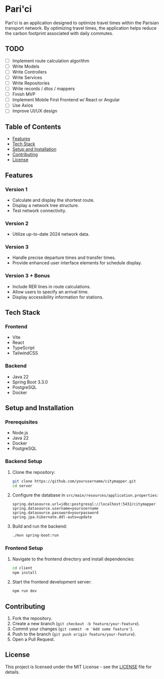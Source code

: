 # Pari'ci

Pari'ci is an application designed to optimize travel times within the Parisian transport network. By optimizing travel times, the application helps reduce the carbon footprint associated with daily commutes.

## TODO

- [ ] Implement route calculation algorithm
- [ ] Write Models
- [ ] Write Controllers
- [ ] Write Services
- [ ] Write Repositories
- [ ] Write records / dtos / mappers
- [ ] Finish MVP
- [ ] Implement Mobile First Frontend w/ React or Angular
- [ ] Use Axios
- [ ] Improve UI/UX design

## Table of Contents

- [Features](#features)
- [Tech Stack](#tech-stack)
- [Setup and Installation](#setup-and-installation)
- [Contributing](#contributing)
- [License](#license)

## Features

### Version 1

- Calculate and display the shortest route.
- Display a network tree structure.
- Test network connectivity.

### Version 2

- Utilize up-to-date 2024 network data.

### Version 3

- Handle precise departure times and transfer times.
- Provide enhanced user interface elements for schedule display.

### Version 3 + Bonus

- Include RER lines in route calculations.
- Allow users to specify an arrival time.
- Display accessibility information for stations.

## Tech Stack

### Frontend

- Vite
- React
- TypeScript
- TailwindCSS

### Backend

- Java 22
- Spring Boot 3.3.0
- PostgreSQL
- Docker

## Setup and Installation

### Prerequisites

- Node.js
- Java 22
- Docker
- PostgreSQL

### Backend Setup

1. Clone the repository:

   ```sh
   git clone https://github.com/yourusername/citymapper.git
   cd server
   ```

2. Configure the database in `src/main/resources/application.properties`:

   ```properties
   spring.datasource.url=jdbc:postgresql://localhost:5432/citymapper
   spring.datasource.username=yourusername
   spring.datasource.password=yourpassword
   spring.jpa.hibernate.ddl-auto=update
   ```

3. Build and run the backend:
   ```sh
   ./mvn spring-boot:run
   ```

### Frontend Setup

1. Navigate to the frontend directory and install dependencies:

   ```sh
   cd client
   npm install
   ```

2. Start the frontend development server:
   ```sh
   npm run dev
   ```

## Contributing

1. Fork the repository.
2. Create a new branch (`git checkout -b feature/your-feature`).
3. Commit your changes (`git commit -m 'Add some feature'`).
4. Push to the branch (`git push origin feature/your-feature`).
5. Open a Pull Request.

## License

This project is licensed under the MIT License - see the [LICENSE](LICENSE) file for details.
